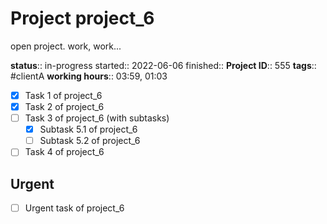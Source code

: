 # Project project_6

open project. work, work...

**status**:: in-progress
started:: 2022-06-06
finished:: 
**Project ID**:: 555
**tags**:: #clientA
**working hours**:: 03:59, 01:03

- [x] Task 1 of project_6 
- [x] Task 2 of project_6 
- [ ] Task 3 of project_6 (with subtasks)
  - [x] Subtask 5.1 of project_6 
  - [ ] Subtask 5.2 of project_6 
- [ ] Task 4 of project_6 

## Urgent

- [ ] Urgent task of project_6